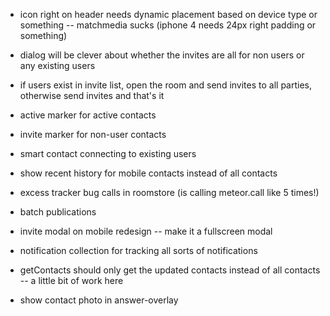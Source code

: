 - icon right on header needs dynamic placement based on device type or something -- matchmedia sucks (iphone 4 needs 24px right padding or something)
- dialog will be clever about whether the invites are all for non users or any existing users
- if users exist in invite list, open the room and send invites to all parties, otherwise send invites and that's it
- active marker for active contacts
- invite marker for non-user contacts
- smart contact connecting to existing users
- show recent history for mobile contacts instead of all contacts
- excess tracker bug calls in roomstore (is calling meteor.call like 5 times!)
- batch publications
- invite modal on mobile redesign -- make it a fullscreen modal

- notification collection for tracking all sorts of notifications
- getContacts should only get the updated contacts instead of all contacts -- a little bit of work here
- show contact photo in answer-overlay
